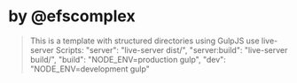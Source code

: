# by @efscomplex
> This is a template with structured directories using GulpJS
> use live-server
> Scripts:
"server": "live-server dist/",
"server:build": "live-server build/",
"build": "NODE_ENV=production gulp",
"dev": "NODE_ENV=development gulp"
